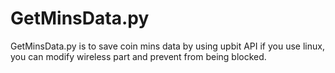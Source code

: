 # GetMinsData.py

GetMinsData.py is to save coin mins data by using upbit API
if you use linux, you can modify wireless part and prevent from being blocked.
